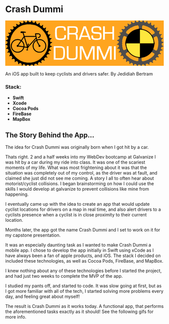 # Crash Dummi
![alt text](https://github.com/JedidiahBertram/Crash-Dummi/blob/master/Crash%20Dummi/Assets.xcassets/cdreadmebanner.png)

An iOS app built to keep cyclists and drivers safer.
By Jedidiah Bertram

### Stack:
* __Swift__
* __Xcode__
* __Cocoa Pods__
* __FireBase__
* __MapBox__

## The Story Behind the App...
The idea for Crash Dummi was originally born when I got hit by a car.

Thats right. 2 and a half weeks into my WebDev bootcamp at Galvanize I was hit by a car during my ride into class. It was one of the scariest moments of my life. What was most frightening about it was that the situation was completely out of my control, as the driver was at fault, and claimed she just did not see me coming. A story I all to often hear about motorist/cyclist collisions. I began brainstorming on how I could use the skills I would develop at galvanize to prevent collisions like mine from happening.

I eventually came up with the idea to create an app that would update cyclist locations for drivers on a map in real time, and also alert drivers to a cyclists presence when a cyclist is in close proximity to their current location.

Months later, the app got the name Crash Dummi and I set to work on it for my capstone presentation.

It was an especially daunting task as I wanted to make Crash Dummi a mobile app. I chose to develop the app initially in Swift using xCode as I have always been a fan of apple products, and iOS. The stack I decided on included these technologies, as well as Cocoa Pods, FireBase, and MapBox.

I knew nothing about any of these technologies before I started the project, and had just two weeks to complete the MVP of the app.

I studied my pants off, and started to code. It was slow going at first, but as I got more familiar with all of the tech, I started solving more problems every day, and feeling great about myself!

The result is Crash Dummi as it works today. A functional app, that performs the aforementioned tasks exactly as it should! See the following gifs for more info.
